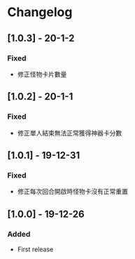 # Changelog

## [1.0.3] - 20-1-2
### Fixed
- 修正怪物卡片數量

## [1.0.2] - 20-1-1
### Fixed
- 修正單人結束無法正常獲得神器卡分數

## [1.0.1] - 19-12-31
### Fixed
- 修正每次回合開啟時怪物卡沒有正常重置

## [1.0.0] - 19-12-26
### Added
- First release